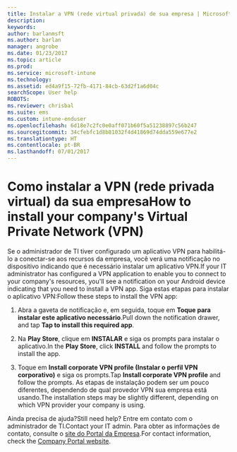 ```yaml
---
title: Instalar a VPN (rede virtual privada) de sua empresa | Microsoft Docs
description: 
keywords: 
author: barlanmsft
ms.author: barlan
manager: angrobe
ms.date: 01/23/2017
ms.topic: article
ms.prod: 
ms.service: microsoft-intune
ms.technology: 
ms.assetid: ed4a9f15-72fb-4171-84cb-63d2f1a6d04c
searchScope: User help
ROBOTS: 
ms.reviewer: chrisbal
ms.suite: ems
ms.custom: intune-enduser
ms.openlocfilehash: 6d18e7c2fc0e0aff071b60f5a51238897c56b247
ms.sourcegitcommit: 34cfebfc1d8b81032f4d41869d74dda559e677e2
ms.translationtype: HT
ms.contentlocale: pt-BR
ms.lasthandoff: 07/01/2017
---
```

# <span data-ttu-id="b38ad-102">Como instalar a VPN (rede privada virtual) da sua empresa</span><span class="sxs-lookup"><span data-stu-id="b38ad-102">How to install your company's Virtual Private Network (VPN)</span></span>
<a id="how-to-install-your-companys-virtual-private-network-vpn" class="xliff"></a>

<span data-ttu-id="b38ad-103">Se o administrador de TI tiver configurado um aplicativo VPN para habilitá-lo a conectar-se aos recursos da empresa, você verá uma notificação no dispositivo indicando que é necessário instalar um aplicativo VPN.</span><span class="sxs-lookup"><span data-stu-id="b38ad-103">If your IT administrator has configured a VPN application to enable you to  connect to your company's resources, you'll see a notification on your Android device indicating that you need to install a VPN app.</span></span> <span data-ttu-id="b38ad-104">Siga estas etapas para instalar o aplicativo VPN:</span><span class="sxs-lookup"><span data-stu-id="b38ad-104">Follow these steps to install the VPN app:</span></span>

1.  <span data-ttu-id="b38ad-105">Abra a gaveta de notificação e, em seguida, toque em **Toque para instalar este aplicativo necessário**.</span><span class="sxs-lookup"><span data-stu-id="b38ad-105">Pull down the notification drawer, and tap **Tap to install this required app**.</span></span>

2.  <span data-ttu-id="b38ad-106">Na **Play Store**, clique em **INSTALAR** e siga os prompts para instalar o aplicativo.</span><span class="sxs-lookup"><span data-stu-id="b38ad-106">In the **Play Store**, click **INSTALL** and follow the prompts to install the app.</span></span>

3.  <span data-ttu-id="b38ad-107">Toque em **Install corporate VPN profile (Instalar o perfil VPN corporativo)** e siga os prompts.</span><span class="sxs-lookup"><span data-stu-id="b38ad-107">Tap **Install corporate VPN profile** and follow the prompts.</span></span> <span data-ttu-id="b38ad-108">As etapas de instalação podem ser um pouco diferentes, dependendo de qual provedor VPN sua empresa está usando.</span><span class="sxs-lookup"><span data-stu-id="b38ad-108">The installation steps may be slightly different, depending on which VPN provider your company is using.</span></span>


<span data-ttu-id="b38ad-109">Ainda precisa de ajuda?</span><span class="sxs-lookup"><span data-stu-id="b38ad-109">Still need help?</span></span> <span data-ttu-id="b38ad-110">Entre em contato com o administrador de TI.</span><span class="sxs-lookup"><span data-stu-id="b38ad-110">Contact your IT admin.</span></span> <span data-ttu-id="b38ad-111">Para obter as informações de contato, consulte o [site do Portal da Empresa](http://portal.manage.microsoft.com).</span><span class="sxs-lookup"><span data-stu-id="b38ad-111">For contact information, check the [Company Portal website](http://portal.manage.microsoft.com).</span></span>
